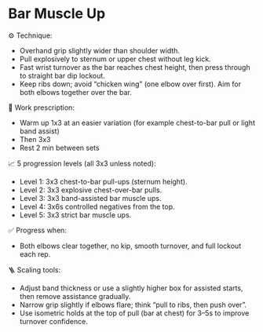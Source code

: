 # Bar Muscle Up

⚙️ Technique:

- Overhand grip slightly wider than shoulder width.
- Pull explosively to sternum or upper chest without leg kick.
- Fast wrist turnover as the bar reaches chest height, then press through to straight bar dip lockout.
- Keep ribs down; avoid “chicken wing” (one elbow over first). Aim for both elbows together over the bar.

🎯 Work prescription:

- Warm up 1x3 at an easier variation (for example chest-to-bar pull or light band assist)
- Then 3x3
- Rest 2 min between sets

📈 5 progression levels (all 3x3 unless noted):

- Level 1: 3x3 chest-to-bar pull-ups (sternum height).
- Level 2: 3x3 explosive chest-over-bar pulls.
- Level 3: 3x3 band-assisted bar muscle ups.
- Level 4: 3x6s controlled negatives from the top.
- Level 5: 3x3 strict bar muscle ups.

✅ Progress when:

- Both elbows clear together, no kip, smooth turnover, and full lockout each rep.

🪜 Scaling tools:

- Adjust band thickness or use a slightly higher box for assisted starts, then remove assistance gradually.
- Narrow grip slightly if elbows flare; think “pull to ribs, then push over”.
- Use isometric holds at the top of pull (bar at chest) for 3–5s to improve turnover confidence.
